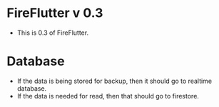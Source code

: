 # FireFlutter v 0.3

- This is 0.3 of FireFlutter.



# Database

- If the data is being stored for backup, then it should go to realtime database.
- If the data is needed for read, then that should go to firestore.


